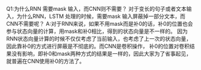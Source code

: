 Q1:为什么RNN 需要mask 输入，而CNN则不需要？
对于变长的句子或者文本输入，为什么RNN，LSTM 处理的时候，需要mask 输入屏蔽掉一部分文本，而CNN不需要呢？
A:对于RNN来说，如果不用mask而是补0的话，补0的位置也会参与状态向量的计算，用mask和补0相比，得到的状态向量是不一样的。
因为RNN状态向量计算的时候不仅仅考虑了当前输入，也考虑了上一次的状态向量，因此靠补0的方式进行屏蔽是不彻底的。而CNN是卷积操作，
补0的位置对卷积结果没有影响，即补0和mask两种方式的结果是一样的，因此大家为了省事起见，就普遍在CNN使用补0的方法了。


